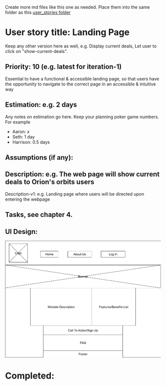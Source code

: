 Create more md files like this one as needed. Place them into the same folder 
as this [user_stories folder](./)

# User story title: Landing Page

Keep any other version here as well, e.g. Display current deals, Let user to click on "show-current-deals".

## Priority: 10 (e.g. latest for iteration-1)
Essential to have a functional & accessible landing page, so that users have the opportunity to navigate to the correct page in an accessible & intuitive way

## Estimation: e.g. 2 days
Any notes on estimation go here. Keep your planning poker game numbers. For example
* Aaron: x
* Seth: 1 day
* Harrison: 0.5 days

## Assumptions (if any):

## Description: e.g. The web page will show current deals to Orion's orbits users

Description-v1: e.g. Landing page where users will be directed upon entering the webpage

## Tasks, see chapter 4.


## UI Design:
![User Story 45 Wireframe](user_story_wireframes/User_Story_45_Wireframe.png)

# Completed:

